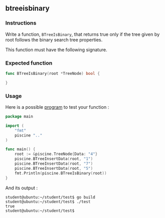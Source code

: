 ## btreeisbinary

### Instructions

Write a function, `BTreeIsBinary`, that returns true only if the tree given by root follows the binary search tree properties.

This function must have the following signature.

### Expected function

```go
func BTreeIsBinary(root *TreeNode) bool {

}
```

### Usage

Here is a possible [program](TODO-LINK) to test your function :

```go
package main

import (
	"fmt"
	piscine ".."
)

func main() {
	root := &piscine.TreeNode{Data: "4"}
	piscine.BTreeInsertData(root, "1")
	piscine.BTreeInsertData(root, "7")
	piscine.BTreeInsertData(root, "5")
	fmt.Println(piscine.BTreeIsBinary(root))
}
```

And its output :

```console
student@ubuntu:~/student/test$ go build
student@ubuntu:~/student/test$ ./test
true
student@ubuntu:~/student/test$
```
